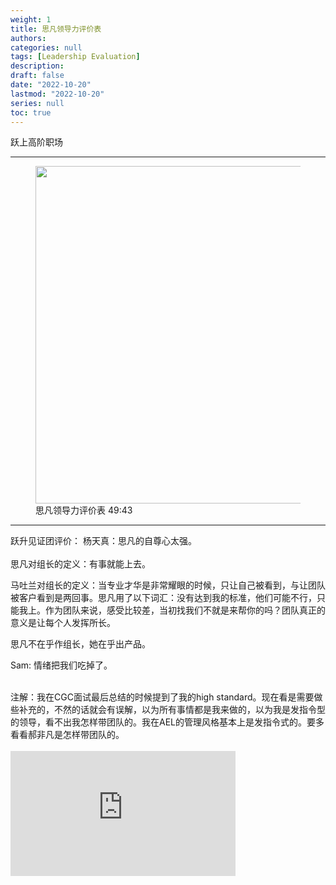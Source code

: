 ```yaml
---
weight: 1
title: 思凡领导力评价表
authors:
categories: null
tags: [Leadership Evaluation]
description: 
draft: false
date: "2022-10-20"
lastmod: "2022-10-20"
series: null
toc: true
---
```


跃上高阶职场

<!--more-->
---

<figure>
  <img width = "540" src = "/docs/images/Screenshot 2022-10-20 204744.png"/>
  <figcaption>思凡领导力评价表 49:43</figcaption>
</figure>

---
<div class = "quote">
跃升见证团评价：  
杨天真：思凡的自尊心太强。
</div>

<br>
<div class = "quote">
思凡对组长的定义：有事就能上去。  

马吐兰对组长的定义：当专业才华是非常耀眼的时候，只让自己被看到，与让团队被客户看到是两回事。思凡用了以下词汇：没有达到我的标准，他们可能不行，只能我上。作为团队来说，感受比较差，当初找我们不就是来帮你的吗？团队真正的意义是让每个人发挥所长。

思凡不在乎作组长，她在乎出产品。

Sam: 情绪把我们吃掉了。
</div>

<br>
<div class = "quote">
注解：我在CGC面试最后总结的时候提到了我的high standard。现在看是需要做些补充的，不然的话就会有误解，以为所有事情都是我来做的，以为我是发指令型的领导，看不出我怎样带团队的。我在AEL的管理风格基本上是发指令式的。要多看看郝非凡是怎样带团队的。
</div>

<br>
<iframe width="360" height="200" src="https://www.youtube.com/embed/8X6-k9QWtug" title="《跃上高阶职场》完整版第6期(下)：矛盾激化！组长面临被撤职危机 | Next Promotion" frameborder="0" allow="accelerometer; autoplay; clipboard-write; encrypted-media; gyroscope; picture-in-picture" allowfullscreen></iframe>